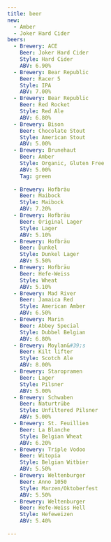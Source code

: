 ```yaml
---
title: beer 
new: 
  - Amber 
  - Joker Hard Cider
beers: 
  - Brewery: ACE
    Beer: Joker Hard Cider
    Style: Hard Cider
    ABV: 6.90%
  - Brewery: Bear Republic
    Beer: Racer 5
    Style: IPA
    ABV: 7.00%
  - Brewery: Bear Republic
    Beer: Red Rocket
    Style: Red Ale
    ABV: 6.80%
  - Brewery: Bison
    Beer: Chocolate Stout
    Style: American Stout
    ABV: 5.00%
  - Brewery: Brunehaut
    Beer: Amber
    Style: Organic, Gluten Free
    ABV: 5.00%
    Tag: green
    
  - Brewery: Hofbräu
    Beer: Maibock
    Style: Maibock
    ABV: 7.20%
  - Brewery: Hofbräu
    Beer: Original Lager
    Style: Lager
    ABV: 5.10%
  - Brewery: Hofbräu
    Beer: Dunkel
    Style: Dunkel Lager
    ABV: 5.50%
  - Brewery: Hofbräu
    Beer: Hefe-Weiss
    Style: Wheat
    ABV: 5.10%
  - Brewery: Mad River
    Beer: Jamaica Red
    Style: American Amber
    ABV: 6.50%
  - Brewery: Marin
    Beer: Abbey Special
    Style: Dubbel Belgian
    ABV: 6.80%
  - Brewery: Moylan&#39;s
    Beer: Kilt lifter
    Style: Scotch Ale
    ABV: 8.00%
  - Brewery: Staropramen
    Beer: Lager
    Style: Pilsner
    ABV: 5.00%
  - Brewery: Schwaben
    Beer: Naturtrübe
    Style: Unfiltered Pilsner
    ABV: 5.00%
  - Brewery: St. Feuillien
    Beer: La Blanche
    Style: Belgian Wheat
    ABV: 6.20%
  - Brewery: Triple Vodoo
    Beer: Witopia
    Style: Belgian Witbier
    ABV: 5.50%
  - Brewery: Weltenburger
    Beer: Anno 1050
    Style: Marzen/Oktoberfest
    ABV: 5.50%
  - Brewery: Weltenburger
    Beer: Hefe-Weiss Hell
    Style: Hefeweizen
    ABV: 5.40%
  
---
```


